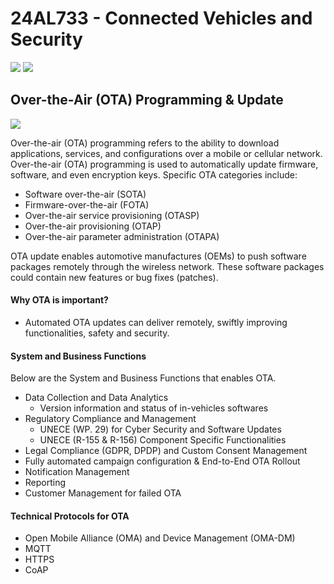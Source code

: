 # 24AL733 - Connected Vehicles and Security 
![](https://img.shields.io/badge/PG-blue) ![](https://img.shields.io/badge/Subject-CVS-blue) <br/>

## Over-the-Air (OTA) Programming & Update
![](https://img.shields.io/badge/Date-03_Mar-blue)

Over-the-air (OTA) programming refers to the ability to download applications, services, and configurations over a mobile or cellular network. 
Over-the-air (OTA) programming is used to automatically update firmware, software, and even encryption keys. 
Specific OTA categories include: 
- Software over-the-air (SOTA) 
- Firmware-over-the-air (FOTA) 
- Over-the-air service provisioning (OTASP) 
- Over-the-air provisioning (OTAP) 
- Over-the-air parameter administration (OTAPA)

OTA update enables automotive manufactures (OEMs) to push software packages remotely through the wireless network. These software packages could contain 
new features or bug fixes (patches).

#### Why OTA is important?
- Automated OTA updates can deliver remotely, swiftly improving functionalities, safety and security.

#### System and Business Functions
Below are the System and Business Functions that enables OTA.
- Data Collection and Data Analytics
  - Version information and status of in-vehicles softwares
- Regulatory Compliance and Management
  - UNECE (WP. 29) for Cyber Security and Software Updates
  - UNECE (R-155 & R-156) Component Specific Functionalities
- Legal Compliance (GDPR, DPDP) and Custom Consent Management
- Fully automated campaign configuration & End-to-End OTA Rollout
- Notification Management
- Reporting
- Customer Management for failed OTA

#### Technical Protocols for OTA
- Open Mobile Alliance (OMA) and Device Management (OMA-DM)
- MQTT
- HTTPS
- CoAP
